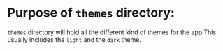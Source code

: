 # Purpose of `themes` directory:
`themes` directory will hold all the different kind of themes for the app.This usually includes the `light` and the `dark` theme.